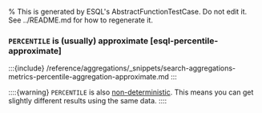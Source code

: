 % This is generated by ESQL's AbstractFunctionTestCase. Do not edit it. See ../README.md for how to regenerate it.

### `PERCENTILE` is (usually) approximate [esql-percentile-approximate]

:::{include} /reference/aggregations/_snippets/search-aggregations-metrics-percentile-aggregation-approximate.md
:::

::::{warning}
`PERCENTILE` is also [non-deterministic](https://en.wikipedia.org/wiki/Nondeterministic_algorithm).
This means you can get slightly different results using the same data.
::::
